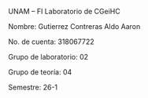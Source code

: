 ﻿UNAM – FI
Laboratorio de CGeiHC


Nombre: Gutierrez Contreras Aldo Aaron

No. de cuenta: 318067722

Grupo de laboratorio: 02

Grupo de teoría: 04

Semestre: 26-1
